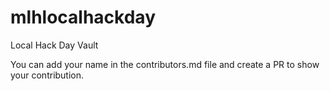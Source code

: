 # mlhlocalhackday
Local Hack Day Vault

You can add your name in the contributors.md file and create a PR to show your contribution.
